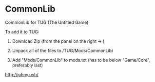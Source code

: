 # CommonLib
CommonLib for TUG (The Untitled Game)

To add it to TUG:

1. Download Zip (from the panel on the right -> )

2. Unpack all of the files to /TUG/Mods/CommonLib/

3. Add "Mods/CommonLib" to mods.txt (has to be below "Game/Core", preferably last)


http://johny.ovh/
